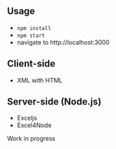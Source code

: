 ## Usage
- ` npm install `
- ` npm start `
- navigate to http://localhost:3000

## Client-side
- XML with HTML

## Server-side (Node.js)
- Exceljs
- Excel4Node


Work in progress

